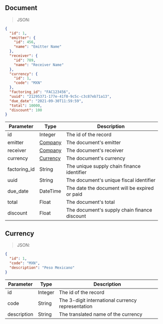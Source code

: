 ## Document

> JSON:

```json
{
  "id": 1,
  "emitter": {
    "id": 456,
    "name": "Emitter Name"
  },
  "receiver": {
    "id": 789,
    "name": "Receiver Name"
  },
  "currency": {
    "id": 1,
    "code": "MXN"
  },
  "factoring_id": "FAC123456",
  "uuid": "21295371-177e-41f0-9c5c-c3c87eb71a13",
  "due_date": "2021-09-30T11:59:59",
  "total": 10000,
  "discount": 100
}
```

| Parameter    | Type                                          | Description                                   |
| ------------ | --------------------------------------------- | --------------------------------------------- |
| id           | Integer                                       | The id of the record                          |
| emitter      | <a href="#company" class="link">Company</a>   | The document's emitter                        |
| receiver     | <a href="#company" class="link">Company</a>   | The document's receiver                       |
| currency     | <a href="#currency" class="link">Currency</a> | The document's currency                       |
| factoring_id | String                                        | The unique supply chain finance identifier    |
| uuid         | String                                        | The document's unique fiscal identifier       |
| due_date     | DateTime                                      | The date the document will be expired or paid |
| total        | Float                                         | The document's total                          |
| discount     | Float                                         | The document's supply chain finance discount  |

## Currency

> JSON:

```json
{
  "id": 1,
  "code": "MXN",
  "description": "Peso Mexicano"
}
```

| Parameter   | Type    | Description                                       |
| ----------- | ------- | ------------------------------------------------- |
| id          | Integer | The id of the record                              |
| code        | String  | The 3-digit international currency representation |
| description | String  | The translated name of the currency               |
